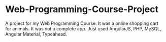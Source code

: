 # Web-Programming-Course-Project

A project for my Web Programming Course. It was a online shopping cart for animals. It was not a complete app. Just used AngularJS, PHP, MySQL, Angular Material, Typeahead.
